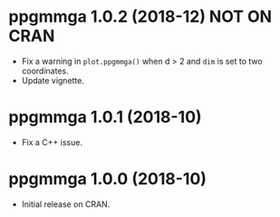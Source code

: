 # ppgmmga 1.0.2 (2018-12) NOT ON CRAN

- Fix a warning in `plot.ppgmmga()` when d > 2 and `dim` is set to two 
  coordinates.
- Update vignette.
  
# ppgmmga 1.0.1 (2018-10)

- Fix a C++ issue. 

# ppgmmga 1.0.0 (2018-10)

- Initial release on CRAN.
